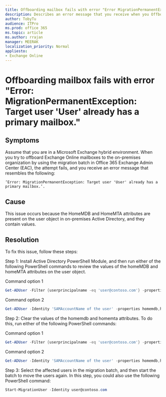 ```yaml
---
title: Offboarding mailbox fails with error "Error MigrationPermanentException Target user ‎'User‎' already has a primary mailbox."
description: Describes an error message that you receive when you Offboard mailboxes from your on-premises environment to Office 365 in a hybrid deployment. Provides a resolution.
author: TobyTu
audience: ITPro
ms.prod: office 365
ms.topic: article
ms.author: rrajan
manager: MEERAK
localization_priority: Normal
appliesto:
- Exchange Online
---
```


# Offboarding mailbox fails with error "Error: MigrationPermanentException: Target user ‎'User‎' already has a primary mailbox."

## Symptoms

Assume that you are in a Microsoft Exchange hybrid environment. When you try to offboard Exchange Online mailboxes to the on-premises organization by using the migration batch in Office 365 Exchange Admin Center (EAC), the attempt fails, and you receive an error message that resembles the following:

```
‘Error: MigrationPermanentException: Target user ‎'User‎' already has a primary mailbox.’.
```

## Cause

This issue occurs because the HomeMDB and HomeMTA attributes are present on the user object in on-premises Active Directory, and they contain values.

## Resolution

To fix this issue, follow these steps:

Step 1: Install Active Directory PowerShell Module, and then run either of the following PowerShell commands to review the values of the homeMDB and homeMTA attributes on the user object.

Command option 1

```powershell
Get-ADUser -Filter {userprincipalname -eq 'user@contoso.com'} -properties homemdb,homemta
```

Command option 2

```powershell
Get-ADUser -Identity 'SAMAccountName of the user' -properties homemdb,homemta
```

Step 2: Clear the values of the homemdb and homemta attributes. To do this, run either of the following PowerShell commands:

Command option 1

```powershell
Get-ADUser -Filter {userprincipalname -eq 'user@contoso.com'} -properties homemdb,homemta | Set-ADObject -clear homemdb,homemta
```

Command option 2

```powershell
Get-ADUser -Identity 'SAMAccountName of the user' -properties homemdb,homemta | Set-ADobject -clear homemdb,homemta
```

Step 3: Select the affected users in the migration batch, and then start the batch to move the users again. In this step, you could also use the following PowerShell command:

```powershell
Start-MigrationUser -Identity user@contoso.com
```
